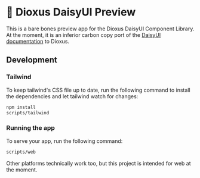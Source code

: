 # 🌼 Dioxus DaisyUI Preview

This is a bare bones preview app for the Dioxus DaisyUI Component Library.
At the moment, it is an inferior carbon copy port of the [DaisyUI documentation](https://v5.daisyui.com/components/button/) to Dioxus.

## Development

### Tailwind

To keep tailwind's CSS file up to date, run the following command to install the dependencies and let tailwind watch for changes:

```bash
npm install
scripts/tailwind
```

### Running the app

To serve your app, run the following command:

```bash
scripts/web
```

Other platforms technically work too, but this project is intended for web at the moment.

